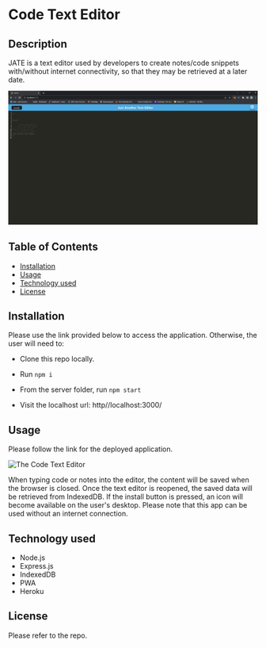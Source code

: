# Code Text Editor

## Description

JATE is a text editor used by developers to create notes/code snippets with/without internet connectivity, so that they may be retrieved at a later date.

![Project Screenshot](/assets/Screenshot.jpg "The Code Text Editor")

## Table of Contents 

- [Installation](#installation)
- [Usage](#usage)
- [Technology used](#technology-used)
- [License](#license)

## Installation

Please use the link provided below to access the application. Otherwise, the user will need to:

- Clone this repo locally.

- Run `npm i`

- From the server folder, run `npm start`

- Visit the localhost url: http//localhost:3000/

## Usage

Please follow the link for the deployed application. 

![The Code Text Editor](https://codetexteditor.herokuapp.com/)

When typing code or notes into the editor, the content will be saved when the browser is closed. Once the text editor is reopened, the saved data will be retrieved from IndexedDB. If the install button is pressed, an icon will become available on the user's desktop. Please note that this app can be used without an internet connection.


##  Technology used

- Node.js
- Express.js
- IndexedDB
- PWA
- Heroku

## License

Please refer to the repo.